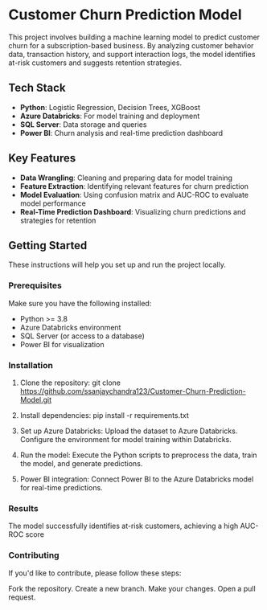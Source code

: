 # Customer Churn Prediction Model

This project involves building a machine learning model to predict customer churn for a subscription-based business. By analyzing customer behavior data, transaction history, and support interaction logs, the model identifies at-risk customers and suggests retention strategies.

## Tech Stack
- **Python**: Logistic Regression, Decision Trees, XGBoost
- **Azure Databricks**: For model training and deployment
- **SQL Server**: Data storage and queries
- **Power BI**: Churn analysis and real-time prediction dashboard

## Key Features
- **Data Wrangling**: Cleaning and preparing data for model training
- **Feature Extraction**: Identifying relevant features for churn prediction
- **Model Evaluation**: Using confusion matrix and AUC-ROC to evaluate model performance
- **Real-Time Prediction Dashboard**: Visualizing churn predictions and strategies for retention

## Getting Started

These instructions will help you set up and run the project locally.

### Prerequisites

Make sure you have the following installed:
- Python >= 3.8
- Azure Databricks environment
- SQL Server (or access to a database)
- Power BI for visualization

### Installation

1. Clone the repository:
   git clone https://github.com/ssanjaychandra123/Customer-Churn-Prediction-Model.git
   
3. Install dependencies:
   pip install -r requirements.txt

4. Set up Azure Databricks:
   Upload the dataset to Azure Databricks.
   Configure the environment for model training within Databricks.

5. Run the model:
   Execute the Python scripts to preprocess the data, train the model, and generate predictions.

6. Power BI integration:
   Connect Power BI to the Azure Databricks model for real-time predictions.

### Results
The model successfully identifies at-risk customers, achieving a high AUC-ROC score

### Contributing
If you'd like to contribute, please follow these steps:

Fork the repository.
Create a new branch.
Make your changes.
Open a pull request.
